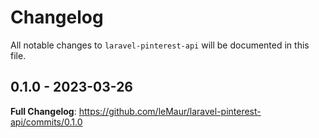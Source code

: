 # Changelog

All notable changes to `laravel-pinterest-api` will be documented in this file.

## 0.1.0 - 2023-03-26

**Full Changelog**: https://github.com/leMaur/laravel-pinterest-api/commits/0.1.0
